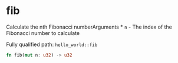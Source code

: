 # fib

Calculate the nth Fibonacci numberArguments * `n` - The index of the Fibonacci number to calculate

Fully qualified path: `hello_world::fib`

```rust
fn fib(mut n: u32) -> u32
```

